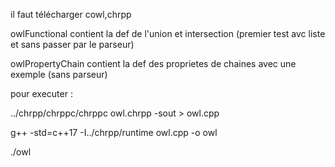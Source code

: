 il faut télécharger cowl,chrpp 

owlFunctional contient la def de l'union et intersection (premier test avc liste et sans passer par le parseur) 

owlPropertyChain contient la def des proprietes de chaines avec une exemple (sans parseur) 

pour executer : 

../chrpp/chrppc/chrppc owl.chrpp -sout > owl.cpp

 g++ -std=c++17 -I../chrpp/runtime owl.cpp -o owl
 
./owl

